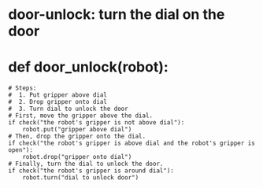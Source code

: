 # door-unlock: turn the dial on the door
# def door_unlock(robot):
    # Steps:
    #  1. Put gripper above dial
    #  2. Drop gripper onto dial
    #  3. Turn dial to unlock the door
    # First, move the gripper above the dial.
    if check("the robot's gripper is not above dial"):
        robot.put("gripper above dial")
    # Then, drop the gripper onto the dial.
    if check("the robot's gripper is above dial and the robot's gripper is open"):
        robot.drop("gripper onto dial")
    # Finally, turn the dial to unlock the door.
    if check("the robot's gripper is around dial"):
        robot.turn("dial to unlock door")